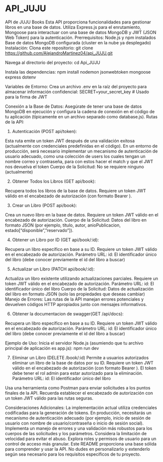 # API_JUJU

API de JUJU Books
Esta API proporciona funcionalidades para gestionar libros en una base de datos. Utiliza Express.js para el enrutamiento, Mongoose para interactuar con una base de datos MongoDB y JWT (JSON Web Token) para la autenticación.
Prerrequisitos:
Node.js y npm instalados
Base de datos MongoDB configurada (cluster en la nube ya desplegado)
Instalación:
Clona este repositorio:
git clone https://github.com/AlejandroMartinez04/api_JUJU.git

Navega al directorio del proyecto:
cd Api_JUJU

Instala las dependencias:
npm install nodemon jsonwebtoken mongoose express dotenv


Variables de Entorno:
Crea un archivo .env en la raíz del proyecto para almacenar información confidencial:
SECRET=your_secret_key  # Usado para la firma de JWT


Conexión a la Base de Datos:
Asegúrate de tener una base de datos MongoDB en ejecución y configura la cadena de conexión en el código de tu aplicación (típicamente en un archivo separado como database.js).
Rutas de la API:
1. Autenticación (POST api/token):
   
Esta ruta emite un token JWT después de una validación exitosa (actualmente con credenciales predefinidas en el código). En un entorno de producción, será necesario implementar un mecanismo de autenticación de usuario adecuado, como una colección de users los cuales tengan un nombre correo y contraseña, para con estos hacer el match y que el JWT nos devuelva el token 
Cuerpo de la Solicitud:
No se requiere ninguno (actualmente)

2. Obtener Todos los Libros (GET api/book):

Recupera todos los libros de la base de datos.
Requiere un token JWT válido en el encabezado de autorización (con formato Bearer <token>).

3. Crear un Libro (POST api/book):
   
Crea un nuevo libro en la base de datos.
Requiere un token JWT válido en el encabezado de autorización.
Cuerpo de la Solicitud:
Datos del libro en formato JSON (por ejemplo, título, autor, anioPublicacion, estado[“disponible”,”reservado”]).

4. Obtener un Libro por ID (GET api/book/:id):
   
Recupera un libro específico en base a su ID.
Requiere un token JWT válido en el encabezado de autorización.
Parámetro URL:
id: El identificador único del libro (debe conocer previamente el id del libro a buscar)

5. Actualizar un Libro (PATCH api/book/:id):
   
Actualiza un libro existente utilizando actualizaciones parciales.
Requiere un token JWT válido en el encabezado de autorización.
Parámetro URL:
id: El identificador único del libro
Cuerpo de la Solicitud:
Datos de actualización del libro en formato JSON (solo las propiedades que deseas cambiar)
Manejo de Errores:
Las rutas de la API manejan errores potenciales y devuelven códigos HTTP apropiados junto con mensajes informativos.

6. Obtener la documentacion de swagger(GET /api/docs):
   
Recupera un libro específico en base a su ID.
Requiere un token JWT válido en el encabezado de autorización.
Parámetro URL:
id: El identificador único del libro (debe conocer previamente el id del libro a buscar)

Ejemplo de Uso:
Inicia el servidor Node.js (asumiendo que tu archivo principal de aplicación es app.js):
npm run dev

7. Eliminar un Libro (DELETE /book/:id)
Permite a usuarios autorizados eliminar un libro de la base de datos por su ID.
Requiere un token JWT válido en el encabezado de autorización (con formato Bearer <token>). El token debe tener el rol admin para estar autorizado para la eliminación.
Parámetro URL:
id: El identificador único del libro

Usa una herramienta como Postman para enviar solicitudes a los puntos finales de la API. Recuerda establecer el encabezado de autorización con un token JWT válido para las rutas seguras.

Consideraciones Adicionales:
La implementación actual utiliza credenciales codificadas para la generación de tokens. En producción, necesitarás un mecanismo de autenticación adecuado (por ejemplo, inicio de sesión de usuario con nombre de usuario/contraseña o inicio de sesión social).
Implementa un manejo de errores y una validación más robustos para los cuerpos de las solicitudes y los parámetros.
Considera la limitación de velocidad para evitar el abuso.
Explora roles y permisos de usuario para un control de acceso más granular.
Este README proporciona una base sólida para comprender y usar la API. No dudes en personalizarlo y extenderlo según sea necesario para los requisitos específicos de tu proyecto.
